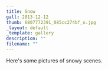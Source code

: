 ```yaml
---
title: Snow
gall: 2013-12-12
thumb: 6807772391_085cc274bf_o.jpg
_layout: default
_template: gallery
description: ""
filename: ""
---
```

Here's some pictures of snowy scenes.
